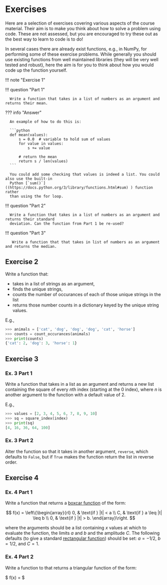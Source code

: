 # Exercises

Here are a selection of exercises covering various aspects of the course material. Their aim is to
make you think about how to solve a problem using code. These are not assessed, but you are
encouraged to try these out as the best way to learn to code is to do!

In several cases there are already exist functions, e.g., in NumPy, for performing some of these
exercise problems. While generally you should use existing functions from well maintained libraries
(they will be very well tested and robust), here the aim is for you to think about how you would
code up the function yourself.

!!! note "Exercise 1"

   !!! question "Part 1"

      Write a function that takes in a list of numbers as an argument and returns their mean.

   ??? info "Answer"

      An example of how to do this is:

      ```python
      def mean(values):
          s = 0.0  # variable to hold sum of values
          for value in values:
              s += value

          # return the mean
          return s / len(values)
      ```

      You could add some checking that values is indeed a list. You could also use the built-in
      Python [`sum()`]((https://docs.python.org/3/library/functions.html#sum) ) function rather
      than using the for loop.

   !!! question "Part 2"

      Write a function that takes in a list of numbers as an argument and returns their standard
      deviation. Can the function from Part 1 be re-used?

   !!! question "Part 3"

       Write a function that that takes in list of numbers as an argument and returns the median.

## Exercise 2

Write a function that:
* takes in a list of strings as an argument,
* finds the unique strings,
* counts the number of occurances of each of those unique strings in the list
* returns those number counts in a dictionary keyed by the unique string values.

E.g.,

```python
>>> animals = ['cat', 'dog', 'dog', 'dog', 'cat', 'horse']
>>> counts = count_occurances(animals)
>>> print(counts)
{'cat': 2, 'dog': 3, 'horse': 1}
```

## Exercise 3

### Ex. 3 Part 1

Write a function that takes in a list as an argument and returns a new list containing the square of
every $n$th index (starting at the 0 index), where $n$ is another argument to the function with a
default value of 2.

E.g.,

```python
>>> values = [2, 3, 4, 5, 6, 7, 8, 9, 10]
>>> sq = square_index(index)
>>> print(sq)
[4, 16, 36, 64, 100]
```

### Ex. 3 Part 2

Alter the function so that it takes in another argument, `reverse`, which defaults to `False`, but
if `True` makes the function return the list in reverse order.

## Exercise 4

### Ex. 4 Part 1

Write a function that returns a [boxcar function](https://en.wikipedia.org/wiki/Boxcar_function) of the form:

$$
f(x) = \left\{\begin{array}{rl}
 0, & \text{if } |t| < a \\
 C, & \text{if } a \leq |t| \leq b  \\
 0, & \text{if } |t| > b.
\end{array}\right.
$$

where the arguments should be a list containing $x$ values at which to evaluate the function, the
limits $a$ and $b$ and the amplitude $C$. The following defaults (to give a standard [rectangular
function](https://en.wikipedia.org/wiki/Rectangular_function)) should be set: $a = -1/2$, $b=1/2$,
and $C = 1$.

### Ex. 4 Part 2

Write a function to that returns a triangular function of the form:

$
f(x) = 
$